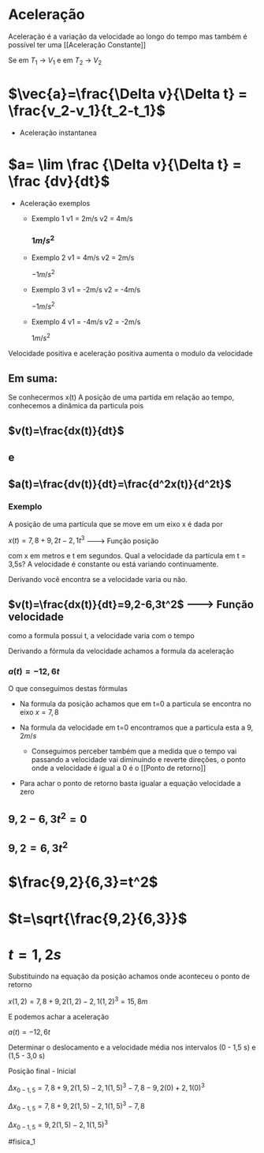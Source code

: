# Aceleração
Aceleração é a variação da velocidade ao longo do tempo
mas também é possível ter uma [[Aceleração Constante]]

Se em $T_1$  -> $V_1$  e em $T_2$  -> $V_2$ 

# $\vec{a}=\frac{\Delta v}{\Delta t} = \frac{v_2-v_1}{t_2-t_1}$
- Aceleração instantanea

# $a= \lim \frac {\Delta v}{\Delta t} = \frac {dv}{dt}$

- Aceleração exemplos

	- Exemplo 1
		v1 = 2m/s
		v2 = 4m/s

		### $1m/s^2$

	- Exemplo 2
		v1 = 4m/s
		v2 = 2m/s

		$-1m/s^2$

	- Exemplo 3
		v1 = -2m/s
		v2 = -4m/s

		$-1m/s^2$

	- Exemplo 4
		v1 = -4m/s
		v2 = -2m/s

		$1m/s^2$


Velocidade positiva e aceleração positiva aumenta o modulo da velocidade



## Em suma:
Se conhecermos x(t) A posição de uma partida em relação ao tempo, conhecemos a dinâmica da particula pois

## $v(t)=\frac{dx(t)}{dt}$

## e

## $a(t)=\frac{dv(t)}{dt}=\frac{d^2x(t)}{d^2t}$


### Exemplo 
A posição de uma partícula que se move em um eixo x é dada por

$x(t)=7,8+9,2t-2,1t^3$ ---> Função posição

com x em metros e t em segundos. Qual a velocidade da partícula em t = 3,5s?
A velocidade é constante ou está variando continuamente.

Derivando você encontra se a velocidade varia ou não.

## $v(t)=\frac{dx(t)}{dt}=9,2-6,3t^2$ ---> Função velocidade
como a formula possui t, a velocidade varia com o tempo

Derivando a fórmula da velocidade achamos a formula da aceleração

### $a(t)=-12,6t$

O que conseguimos destas fórmulas

- Na formula da posição achamos que em t=0 a particula se encontra no eixo $x = 7,8$
- Na formula da velocidade em t=0 encontramos que a particula esta a $9,2m/s$
	- Conseguimos perceber também que a medida que o tempo vai passando a velocidade vai diminuindo e reverte direções, o ponto onde a velocidade é igual a 0 é o [[Ponto de retorno]] 

- Para achar o ponto de retorno basta igualar a equação velocidade a zero

## $9,2-6,3t^2=0$
## $9,2=6,3t^2$
# $\frac{9,2}{6,3}=t^2$
# $t=\sqrt{\frac{9,2}{6,3}}$
# $t = 1,2s$

Substituindo na equação da posição achamos onde aconteceu o ponto de retorno

$x(1,2)=7,8+9,2(1,2)-2,1(1,2)^3=15,8m$

E podemos achar a aceleração

$a(t)=-12,6t$


Determinar o deslocamento e a velocidade média nos intervalos (0 - 1,5 s) e (1,5 - 3,0 s)

Posição final - Inicial

$\Delta x_{0-1,5} = 7,8 + 9,2(1,5)-2,1(1,5)^3-7,8-9,2(0)+2,1(0)^3$

$\Delta x_{0-1,5} = 7,8 + 9,2(1,5)-2,1(1,5)^3-7,8$

$\Delta x_{0-1,5} = 9,2(1,5)-2,1(1,5)^3$



#fisica_1 